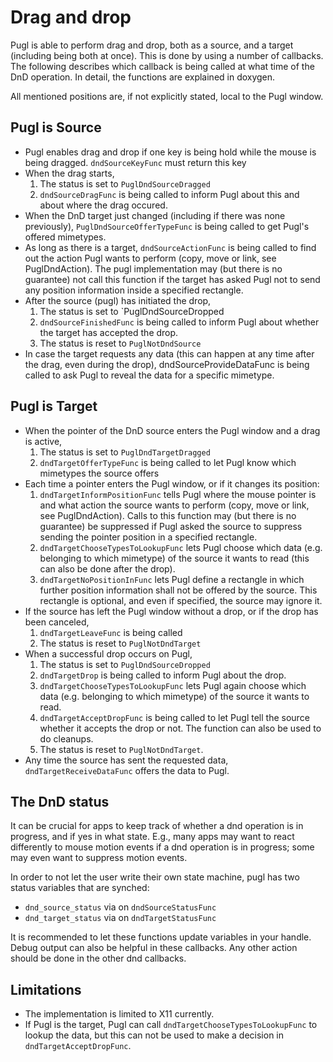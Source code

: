# Drag and drop

Pugl is able to perform drag and drop, both as a source, and a target (including being both at once). This is done by using a number of callbacks. The following describes which callback is being called at what time of the DnD operation. In detail, the functions are explained in doxygen.

All mentioned positions are, if not explicitly stated, local to the Pugl window.

## Pugl is Source

- Pugl enables drag and drop if one key is being hold while the mouse is being dragged. `dndSourceKeyFunc` must return this key
- When the drag starts,
  1. The status is set to `PuglDndSourceDragged`
  2. `dndSourceDragFunc` is being called to inform Pugl about this and about where the drag occured.
- When the DnD target just changed (including if there was none previously), `PuglDndSourceOfferTypeFunc` is being called to get Pugl's offered mimetypes.
- As long as there is a target, `dndSourceActionFunc` is being called to find out the action Pugl wants to perform (copy, move or link, see PuglDndAction). The pugl implementation may (but there is no guarantee) not call this function if the target has asked Pugl not to send any position information inside a specified rectangle.
- After the source (pugl) has initiated the drop,
  1. The status is set to `PuglDndSourceDropped
  2. `dndSourceFinishedFunc` is being called to inform Pugl about whether the target has accepted the drop.
  3. The status is reset to `PuglNotDndSource`
- In case the target requests any data (this can happen at any time after the drag, even during the drop), dndSourceProvideDataFunc is being called to ask Pugl to reveal the data for a specific mimetype.

## Pugl is Target

- When the pointer of the DnD source enters the Pugl window and a drag is active,
  1. The status is set to `PuglDndTargetDragged`
  2. `dndTargetOfferTypeFunc` is being called to let Pugl know which mimetypes the source offers
- Each time a pointer enters the Pugl window, or if it changes its position:
  1. `dndTargetInformPositionFunc` tells Pugl where the mouse pointer is and what action the source wants to perform (copy, move or link, see PuglDndAction). Calls to this function may (but there is no guarantee) be suppressed if Pugl asked the source to suppress sending the pointer position in a specified rectangle.
  2. `dndTargetChooseTypesToLookupFunc` lets Pugl choose which data (e.g. belonging to which mimetype) of the source it wants to read (this can also be done after the drop).
  3. `dndTargetNoPositionInFunc` lets Pugl define a rectangle in which further position information shall not be offered by the source. This rectangle is optional, and even if specified, the source may ignore it.
- If the source has left the Pugl window without a drop, or if the drop has been canceled,
  1. `dndTargetLeaveFunc` is being called
  2. The status is reset to `PuglNotDndTarget`
- When a successful drop occurs on Pugl,
  1. The status is set to `PuglDndSourceDropped`
  2. `dndTargetDrop` is being called to inform Pugl about the drop.
  3. `dndTargetChooseTypesToLookupFunc` lets Pugl again choose which data (e.g. belonging to which mimetype) of the source it wants to read.
  4. `dndTargetAcceptDropFunc` is being called to let Pugl tell the source whether it accepts the drop or not. The function can also be used to do cleanups.
  5. The status is reset to `PuglNotDndTarget`.
- Any time the source has sent the requested data, `dndTargetReceiveDataFunc` offers the data to Pugl.

## The DnD status

It can be crucial for apps to keep track of whether a dnd operation is in progress, and if yes in what state. E.g., many apps may want to react differently to mouse motion events if a dnd operation is in progress; some may even want to suppress motion events.

In order to not let the user write their own state machine, pugl has two status variables that are synched:
- `dnd_source_status` via on `dndSourceStatusFunc`
- `dnd_target_status` via on `dndTargetStatusFunc`

It is recommended to let these functions update variables in your handle. Debug output can also be helpful in these callbacks. Any other action should be done in the other dnd callbacks.

## Limitations

- The implementation is limited to X11 currently.
- If Pugl is the target, Pugl can call `dndTargetChooseTypesToLookupFunc` to lookup the data, but this can not be used to make a decision in `dndTargetAcceptDropFunc`.

